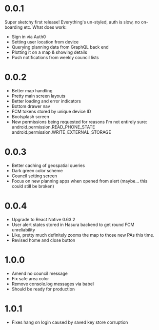 # 0.0.1

Super sketchy first release!
Everything's un-styled, auth is slow, no on-boarding etc. What does work:

- Sign in via Auth0
- Setting user location from device
- Querying planning data from GraphQL back end
- Plotting it on a map & showing details
- Push notifications from weekly council lists

# 0.0.2

- Better map handling
- Pretty main screen layouts
- Better loading and error indicators
- Bottom drawer nav
- FCM tokens stored by unique device ID
- Bootsplash screen
- New permissions being requested for reasons I'm not entirely sure:
  android.permission.READ_PHONE_STATE android.permission.WRITE_EXTERNAL_STORAGE

# 0.0.3

- Better caching of geospatial queries
- Dark green color scheme
- Council setting screen
- Focus on new planning apps when opened from alert (maybe... this could still be broken)

# 0.0.4

 - Upgrade to React Native 0.63.2
 - User alert states stored in Hasura backend to get round FCM unreliability
 - Like, pretty much definitely zooms the map to those new PAs this time.
 - Revised home and close button

# 1.0.0
 - Amend no council message
 - Fix safe area color
 - Remove console.log messages via babel
 - Should be ready for production

# 1.0.1
 - Fixes hang on login caused by saved key store corruption
